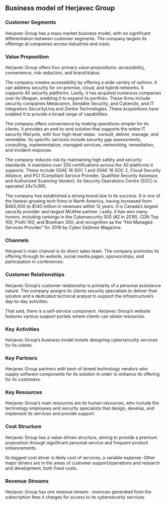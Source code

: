 Business model of Herjavec Group
--------------------------------

 ### Customer Segments

 Herjavec Group has a mass market business model, with no significant differentiation between customer segments. The company targets its offerings at companies across industries and sizes.

 ### Value Proposition

 Herjavec Group offers four primary value propositions: accessibility, convenience, risk reduction, and brand/status.

 The company creates accessibility by offering a wide variety of options. It can address security for on-premise, cloud, and hybrid networks. It supports 40 security platforms. Lastly, it has acquired numerous companies over its lifespan, enabling it to expand its portfolio. These firms include security companies Metacomm, Sensible Security, and Cyberclix, and IT integrators SecurityLinq and Zentra Technologies. These acquisitions have enabled it to provide a broad range of capabilities.

 The company offers convenience by making operations simpler for its clients. It provides an end-to-end solution that supports the entire IT security lifecycle, with four high-level steps:  consult, deliver, manage, and remediate. Its specific services include security gap assessments, consulting, implementation, managed services, networking, remediation, and incident response.

 The company reduces risk by maintaining high safety and security standards. It maintains over 250 certifications across the 40 platforms it supports. These include SSAE 16 SOC 1 and SSAE 16 SOC 2, Cloud Security Alliance, and PCI (Compliant Service Provider, Qualified Security Assessor, and Authorized Scanning Vendor). Its Security Operations Centre (SOC) is operated 24x7x365.

 The company has established a strong brand due to its success. It is one of the fastest-growing tech firms in North America, having increased from $400,000 to $140 million in revenues within 12 years. It is Canada’s largest security provider and largest McAfee partner. Lastly, it has won many honors, including rankings in the Cybersecurity 500 (#2 in 2016), CDN Top 100, Profit 100, and Branham 300; and recognition as the “Hot Managed Services Provider“ for 2016 by *Cyber Defense* Magazine.

 ### Channels

 Herjavec’s main channel is its direct sales team. The company promotes its offering through its website, social media pages, sponsorships, and participation in conferences.

 ### Customer Relationships

 Herjavec Group’s customer relationship is primarily of a personal assistance nature. The company assigns its clients security specialists to deliver their solution and a dedicated technical analyst to support the infrastructure’s day-to-day activities.

 That said, there is a self-service component. Herjavec Group’s website features various support portals where clients can obtain resources.

 ### Key Activities

 Herjavec Group’s business model entails designing cybersecurity services for its clients.

 ### Key Partners

 Herjavec Group partners with best-of-breed technology vendors who supply software components for its solution in order to enhance its offering for its customers.

 ### Key Resources

 Herjavec Group’s main resources are its human resources, who include the technology employees and security specialists that design, develop, and implement its services and provide support.

 ### Cost Structure

 Herjavec Group has a value-driven structure, aiming to provide a premium proposition through significant personal service and frequent product enhancements.

 Its biggest cost driver is likely cost of services, a variable expense. Other major drivers are in the areas of customer support/operations and research and development, both fixed costs.

 ### Revenue Streams

 Herjavec Group has one revenue stream:  revenues generated from the subscription fees it charges for access to its cybersecurity services.